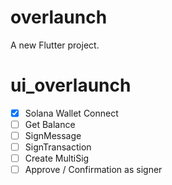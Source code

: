 # overlaunch

A new Flutter project.
# ui_overlaunch


- [x] Solana Wallet Connect
- [ ] Get Balance
- [ ] SignMessage
- [ ] SignTransaction
- [ ] Create MultiSig
- [ ] Approve / Confirmation as signer
